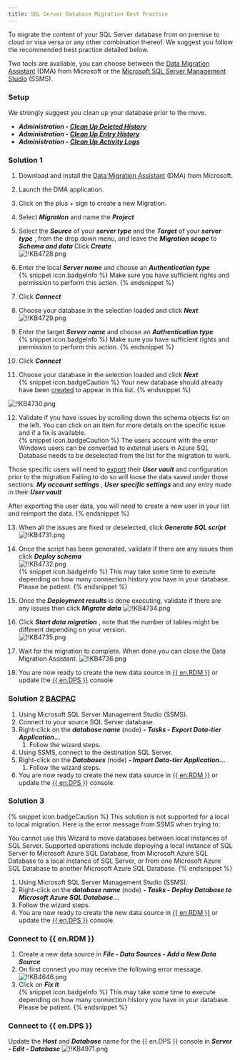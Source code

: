 ```yaml
---
title: SQL Server Database Migration Best Practice
---
```

To migrate the content of your SQL Server database from on premise to cloud or visa versa or any other combination thereof. We suggest you follow the recommended best practice detailed below.  

Two tools are available, you can choose between the <a href="#dma">Data Migration Assistant</a> (DMA) from Microsoft or the <a href="#ssms">Microsoft SQL Server Management Studio</a> (SSMS).  

### Setup
We strongly suggest you clean up your database prior to the move.  

* ***Administration - [Clean Up Deleted History](/rdm/windows/commands/administration/clean-up/deleted-history/)***
* ***Administration - [Clean Up Entry History](/rdm/windows/commands/administration/clean-up/entries-history/)***
* ***Administration - [Clean Up Activity Logs](/rdm/windows/commands/administration/clean-up/logs/)***

### Solution 1 <a name="dma"></a>
1. Download and install the [Data Migration Assistant](https://docs.microsoft.com/en-us/sql/dma/dma-overview) (DMA) from Microsoft.
1. Launch the DMA application.
1. Click on the plus + sign to create a new Migration.
1. Select ***Migration*** and name the ***Project***
1. Select the ***Source*** of your ***server type*** and the ***Target*** of your ***server type*** , from the drop down menu, and leave the ***Migration scope*** to ***Schema and data*** Click ***Create***  
![!!KB4728.png](https://webdevolutions.azureedge.net/docs/en/kb/KB4728.png)  

6. Enter the local ***Server name*** and choose an ***Authentication type***  
{% snippet icon.badgeInfo %}
Make sure you have sufficient rights and permission to perform this action.
{% endsnippet %}  

7. Click ***Connect***
1. Choose your database in the selection loaded and click ***Next***  
![!!KB4729.png](https://webdevolutions.azureedge.net/docs/en/kb/KB4729.png)
1. Enter the target ***Server name*** and choose an ***Authentication type***  
{% snippet icon.badgeInfo %}
Make sure you have sufficient rights and permission to perform this action.
{% endsnippet %}  

10. Click ***Connect***
1. Choose your database in the selection loaded and click ***Next***  
{% snippet icon.badgeCaution %}
Your new database should already have been [created](https://docs.microsoft.com/en-us/azure/azure-sql/database/single-database-create-quickstart) to appear in this list.
{% endsnippet %}  

![!!KB4730.png](https://webdevolutions.azureedge.net/docs/en/kb/KB4730.png)

12. Validate if you have issues by scrolling down the schema objects list on the left. You can click on an item for more details on the specific issue and if a fix is available.  
{% snippet icon.badgeCaution %}
The users account with the error Windows users can be converted to external users in Azure SQL Database needs to be deselected from the list for the migration to work.  

Those specific users will need to [export](/kb/remote-desktop-manager/how-to-articles/export-import-entries/) their ***User vault*** and configuration prior to the migration Failing to do so will loose the data saved under those sections: ***My account settings*** , ***User specific settings*** and any entry made in their ***User vault***  

After exporting the user data, you will need to create a new user in your list and reimport the data.
{% endsnippet %}  

13. When all the issues are fixed or deselected, click ***Generate SQL script***  
![!!KB4731.png](https://webdevolutions.azureedge.net/docs/en/kb/KB4731.png)  
1. Once the script has been generated, validate if there are any issues then click ***Deploy schema***  
![!!KB4732.png](https://webdevolutions.azureedge.net/docs/en/kb/KB4732.png)    
{% snippet icon.badgeInfo %}
This may take some time to execute depending on how many connection history you have in your database. Please be patient.
{% endsnippet %}  

15. Once the ***Deployment results*** is done executing, validate if there are any issues then click ***Migrate data***
![!!KB4734.png](https://webdevolutions.azureedge.net/docs/en/kb/KB4734.png)
1. Click ***Start data migration*** , note that the number of tables might be different depending on your version.  
![!!KB4735.png](https://webdevolutions.azureedge.net/docs/en/kb/KB4735.png)
1. Wait for the migration to complete. When done you can close the Data Migration Assistant.
![!!KB4736.png](https://webdevolutions.azureedge.net/docs/en/kb/KB4736.png)
1. You are now ready to create the new data source in <a href="#rdm">{{ en.RDM }}</a> or update the <a href="#dvls">{{ en.DPS }}</a> console

### Solution 2 [BACPAC](https://learn.microsoft.com/en-us/sql/relational-databases/data-tier-applications/data-tier-applications?view=sql-server-ver15#bacpac) <a name="ssms"></a>

1. Using Microsoft SQL Server Management Studio (SSMS).
1. Connect to your source SQL Server database.
1. Right-click on the ***database name*** (node) ***- Tasks - Export Data-tier Application…***
    1. Follow the wizard steps.
1. Using SSMS, connect to the destination SQL Server.
1. Right-click on the ***Databases*** (node) ***- Import Data-tier Application…***
    1. Follow the wizard steps.
1. You are now ready to create the new data source in <a href="#rdm">{{ en.RDM }}</a> or update the <a href="#dvls">{{ en.DPS }}</a> console.

### Solution 3  
{% snippet icon.badgeCaution %}
This solution is not supported for a local to local migration. Here is the error message from SSMS when trying to:  

You cannot use this Wizard to move databases between local instances of SQL Server. Supported operations include deploying a local instance of SQL Server to Microsoft Azure SQL Database, from Microsoft Azure SQL Database to a local instance of SQL Server, or from one Microsoft Azure SQL Database to another Microsoft Azure SQL Database.
{% endsnippet %}  

1. Using Microsoft SQL Server Management Studio (SSMS).
1. Right-click on the ***database name*** (node) ***- Tasks - Deploy Database to Microsoft Azure SQL Database…***
1. Follow the wizard steps.
1. You are now ready to create the new data source in <a href="#rdm">{{ en.RDM }}</a> or update the <a href="#dvls">{{ en.DPS }}</a> console.  

### Connect to {{ en.RDM }} <a name="rdm"></a>

1. Create a new data source in ***File - Data Sources - Add a New Data Source***
1. On first connect you may receive the following error message.  
![!!KB4646.png](https://webdevolutions.azureedge.net/docs/en/kb/KB4646.png)
1. Click on ***Fix It***  
{% snippet icon.badgeInfo %}
This may take some time to execute depending on how many connection history you have in your database. Please be patient.
{% endsnippet %}  

### Connect to {{ en.DPS }} <a name="dvls"></a>

Update the ***Host*** and ***Database*** name for the {{ en.DPS }} console in ***Server - Edit - Database***
![!!KB4971.png](https://webdevolutions.azureedge.net/docs/en/kb/KB4971.png)
